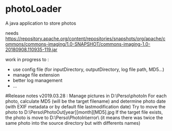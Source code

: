 # photoLoader
A java application to store photos

needs https://repository.apache.org/content/repositories/snapshots/org/apache/commons/commons-imaging/1.0-SNAPSHOT/commons-imaging-1.0-20180908.110935-119.jar

work in progress to :
- use config file (for inputDirectory, outputDirectory, log file path, MD5...)
- manage file extension
- better log management
- ...

#Release notes
v2019.03.28 :
Manage pictures in D:\Perso\photoIn
For each photo, calculate MD5 (will be the target filename) and determine photo date (with EXIF metadata or by default file lastmodification date)
Try to move the photo to D:\Perso\PhotoOut\[year]\[month]\[MD5].jpg
If the target file exists, the photo is move to D:\Perso\PhotoIn\error\ (it means there was twice the same photo into the source directory but with differents names)
